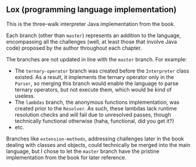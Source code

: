 ## Lox (programming language implementation)

This is the three-walk interpreter Java implementation from the book.

Each branch (other than `master`) represents an addition to the language, encompassing all the challenges (well, at least those that involve Java code) proposed by the author throughout each chapter.

The branches are not updated in line with the `master` branch. For example:
- The `ternary-operator` branch was created before the `Interpreter` class existed. As a result, it implements the ternary operator only in the `Parser`, so merging this branch would enable the language to parse ternary operators, but not execute them, which would be kind of useless.
- The `lambdas` branch, the anonymous functions implementation, was created prior to the `Resolver`. As such, these lambdas lack runtime resolution checks and will fail due to unresolved passes, though technically functional otherwise (haha, functional, did you get it?)
- etc.

Branches like `extension-methods`, addressing challenges later in the book dealing with classes and objects, could technically be merged into the main language, but I chose to let the `master` branch have the pristine implementation from the book for later reference.
